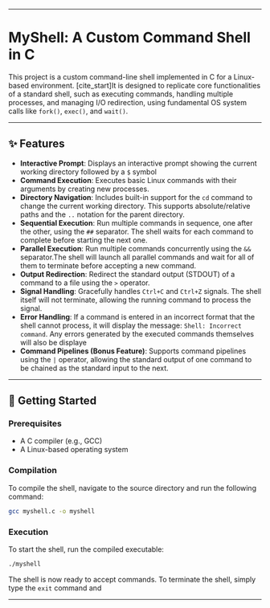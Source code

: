 
-----

# MyShell: A Custom Command Shell in C

This project is a custom command-line shell implemented in C for a Linux-based environment. [cite\_start]It is designed to replicate core functionalities of a standard shell, such as executing commands, handling multiple processes, and managing I/O redirection, using fundamental OS system calls like `fork()`, `exec()`, and `wait()`. 

-----

## ✨ Features

  * **Interactive Prompt**: Displays an interactive prompt showing the current working directory followed by a `$` symbol               
  * **Command Execution**: Executes basic Linux commands with their arguments by creating new processes. 
  * **Directory Navigation**: Includes built-in support for the `cd` command to change the current working directory.  This supports absolute/relative paths and the `..` notation for the parent directory.
  * **Sequential Execution**: Run multiple commands in sequence, one after the other, using the `##` separator.  The shell waits for each command to complete before starting the next one. 
  * **Parallel Execution**: Run multiple commands concurrently using the `&&` separator.The shell will launch all parallel commands and wait for all of them to terminate before accepting a new command. 
  * **Output Redirection**: Redirect the standard output (STDOUT) of a command to a file using the `>` operator. 
  * **Signal Handling**: Gracefully handles `Ctrl+C` and `Ctrl+Z` signals. The shell itself will not terminate, allowing the running command to process the signal. 
  * **Error Handling**: If a command is entered in an incorrect format that the shell cannot process, it will display the message: `Shell: Incorrect command`. Any errors generated by the executed commands themselves will also be displaye
  * **Command Pipelines (Bonus Feature)**: Supports command pipelines using the `|` operator, allowing the standard output of one command to be chained as the standard input to the next.

-----

## 🚀 Getting Started

### Prerequisites

  * A C compiler (e.g., GCC)
  * A Linux-based operating system

### Compilation

To compile the shell, navigate to the source directory and run the following command:

```bash
gcc myshell.c -o myshell
```

### Execution

To start the shell, run the compiled executable:

```bash
./myshell
```

The shell is now ready to accept commands. To terminate the shell, simply type the `exit` command and 

-----

